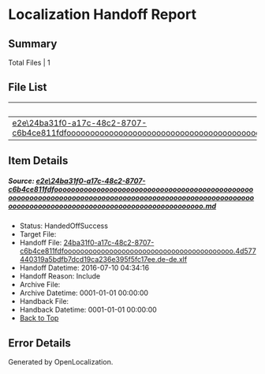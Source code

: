 # <a name='report-top'></a> Localization Handoff Report

## Summary
 Total Files | 1

## File List
 Source File | Status | Details 
 ----------- | ------ | ------- 
 [e2e\24ba31f0-a17c-48c2-8707-c6b4ce811fdfooooooooooooooooooooooooooooooooooooooooooooooooooooooooooooooooooooooooooooooooooooooooooooooooooooooooooooooooooooooooooooooooooooooooooooooooooooooo.md](https://github.com/OpenLocalizationTestOrg/oltest/blob/9439532a5087a3b2c309f62217e54cbdad3be845/e2e/24ba31f0-a17c-48c2-8707-c6b4ce811fdfooooooooooooooooooooooooooooooooooooooooooooooooooooooooooooooooooooooooooooooooooooooooooooooooooooooooooooooooooooooooooooooooooooooooooooooooooooooo.md) | HandedOffSuccess | [Details](#86997326303c26d1682472e76e13b159d9bb658a1)

## Item Details
##### <a name='86997326303c26d1682472e76e13b159d9bb658a1'></a> Source: [e2e\24ba31f0-a17c-48c2-8707-c6b4ce811fdfooooooooooooooooooooooooooooooooooooooooooooooooooooooooooooooooooooooooooooooooooooooooooooooooooooooooooooooooooooooooooooooooooooooooooooooooooooooo.md](https://github.com/OpenLocalizationTestOrg/oltest/blob/9439532a5087a3b2c309f62217e54cbdad3be845/e2e/24ba31f0-a17c-48c2-8707-c6b4ce811fdfooooooooooooooooooooooooooooooooooooooooooooooooooooooooooooooooooooooooooooooooooooooooooooooooooooooooooooooooooooooooooooooooooooooooooooooooooooooo.md)
* Status: HandedOffSuccess
* Target File: 
* Handoff File: [24ba31f0-a17c-48c2-8707-c6b4ce811fdfooooooooooooooooooooooooooooooooooooooooo.4d577440319a5bdfb7dcd19ca236e395f5fc17ee.de-de.xlf](https://github.com/OpenLocalizationTestOrg/olhandoff-e2e/blob/328fd1dd12129959a869e9fa7f324ab2a2098bad/ol-handoff/OpenLocalizationTestOrg/oltest-dede-fly/ci/ht/24ba31f0-a17c-48c2-8707-c6b4ce811fdfooooooooooooooooooooooooooooooooooooooooo.4d577440319a5bdfb7dcd19ca236e395f5fc17ee.de-de.xlf)
* Handoff Datetime: 2016-07-10 04:34:16
* Handoff Reason: Include
* Archive File: 
* Archive Datetime: 0001-01-01 00:00:00
* Handback File: 
* Handback Datetime: 0001-01-01 00:00:00
* [Back to Top](#report-top)


## Error Details

Generated by OpenLocalization.
